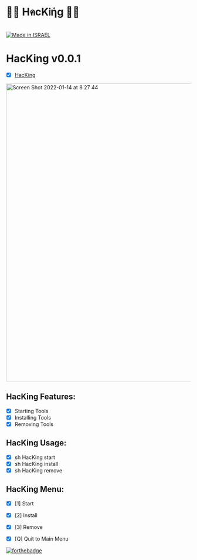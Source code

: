 <div align="">

<h1> 👨‍💻 HคcKᎥήg 👨‍💻 </h1>

<a href=""><br><img title="Made in ISRAEL" src="https://img.shields.io/badge/MADE%20IN-ISRAEL-blue?style=for-the-badge"></a>

# HacKing v0.0.1
- [x] [HacKing](https://github.com/Anlominus/HacKing)

<img width="811" alt="Screen Shot 2022-01-14 at 8 27 44" src="https://user-images.githubusercontent.com/51442719/149461801-85b329b4-a406-472b-b6f7-b2a11bda16ff.png">

## HacKing Features:
-  [x] Starting Tools 
-  [x] Installing Tools 
-  [x] Removing Tools 

## HacKing Usage:
-  [x] sh HacKing start
-  [x] sh HacKing install
-  [x] sh HacKing remove

## HacKing Menu:
- [x]  [1]  Start
- [x]  [2]  Install
- [x]  [3]  Remove
- [x]  [Q]  Quit to Main Menu

  
[![forthebadge](https://forthebadge.com/images/badges/built-with-love.svg)](https://forthebadge.com)
